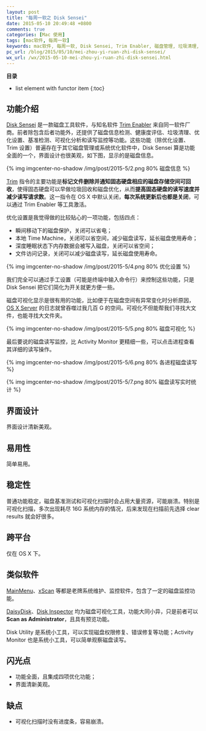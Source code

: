 ```yaml
---
layout: post
title: "每周一软之 Disk Sensei"
date: 2015-05-10 20:49:48 +0800
comments: true
categories: [Mac 使用]
tags: [mac软件, 每周一软]
keywords: mac软件, 每周一软, Disk Sensei, Trim Enabler, 磁盘管理, 垃圾清理, 磁盘优化, benchmark, 磁盘可视化, 读写监控, MainMenu, xScan, DaisyDisk, Disk Inspector, Disk Utility, Activity Monitor
pc_url: /blog/2015/05/10/mei-zhou-yi-ruan-zhi-disk-sensei/
wx_url: /wx/2015-05-10-mei-zhou-yi-ruan-zhi-disk-sensei.html
---
```


__目录__

* list element with functor item
{:toc}

## 功能介绍

<!-- excerpt start -->

[Disk Sensei](https://www.cindori.org/software/disksensei/) 是一款磁盘工具软件，与知名软件 [Trim Enabler](https://www.cindori.org/software/trimenabler/) 来自同一软件厂商。前者除包含后者功能外，还提供了磁盘信息检测、健康度评估、垃圾清理、优化设置、基准检测、可视化分析和读写监控等功能。这些功能（除优化设置、Trim 设置）普遍存在于其它磁盘管理或系统优化软件中，Disk Sensei 算是功能全面的一个，界面设计也很美观，如下图，显示的是磁盘信息。

{% img imgcenter-no-shadow /img/post/2015-5/2.png 80% 磁盘信息 %}

[Trim](http://en.wikipedia.org/wiki/Trim_%28computing%29) 指令的主要功能是**标记文件删除并通知固态硬盘相应的磁盘存储空间可回收**，使得固态硬盘可以早做垃圾回收和磁盘优化，从而**提高固态硬盘的读写速度并减少读写请求数**。这一指令在 OS X 中默认关闭，**每次系统更新后也都是关闭**，可以通过 Trim Enabler 等工具激活。

<!-- excerpt end -->

优化设置是我觉得做的比较贴心的一项功能，包括四点：

- 瞬间移动下的磁盘保护，关闭可以省电；
- 本地 Time Machine，关闭可以省空间，减少磁盘读写，延长磁盘使用寿命；
- 深度睡眠状态下内存数据会被写入磁盘，关闭可以省空间；
- 文件访问记录，关闭可以减少磁盘读写，延长磁盘使用寿命。

{% img imgcenter-no-shadow /img/post/2015-5/4.png 80% 优化设置 %}

我们完全可以通过手工设置（可能是终端中输入命令行）来控制这些功能，只是 Disk Sensei 把它们简化为开关就更方便一些。

磁盘可视化显示是很有用的功能，比如便于在磁盘空间有异常变化时分析原因，[OS X Server](https://www.apple.com/osx/server/features/) 的日志就曾吞噬过我几百 G 的空间。可视化不但能帮我们寻找大文件，也能寻找大文件夹。

{% img imgcenter-no-shadow  /img/post/2015-5/5.png 80% 磁盘可视化 %}

最后要说的磁盘读写监控，比 Activity Monitor 更精细一些，可以点击进程查看其详细的读写操作。

{% img imgcenter-no-shadow  /img/post/2015-5/6.png 80% 各进程磁盘读写 %}

{% img imgcenter-no-shadow  /img/post/2015-5/7.png 80% 磁盘读写实时统计 %}

## 界面设计

界面设计清新美观。

## 易用性

简单易用。

## 稳定性

普通功能稳定，磁盘基准测试和可视化扫描时会占用大量资源，可能崩溃。特别是可视化扫描，多次出现耗尽 16G 系统内存的情况，后来发现在扫描前先选择 clear results 就会好很多。

## 跨平台

仅在 OS X 下。

## 类似软件

[MainMenu](http://mainmenuapp.com/)、[xScan](https://apps.adnx.com/en) 等都是老牌系统维护、监控软件，包含了一定的磁盘监控功能。

[DaisyDisk](http://daisydiskapp.com/)、[Disk Inspector](https://nektony.com/disk-inspector) 均为磁盘可视化工具，功能大同小异，只是前者可以 **Scan as Administrator**，且具有预览功能。

Disk Utility 是系统小工具，可以实现磁盘权限修复、错误修复等功能；Activity Monitor 也是系统小工具，可以简单观察磁盘读写。

## 闪光点

- 功能全面，且集成四项优化功能；
- 界面清新美观。

## 缺点

- 可视化扫描时没有进度条，容易崩溃。